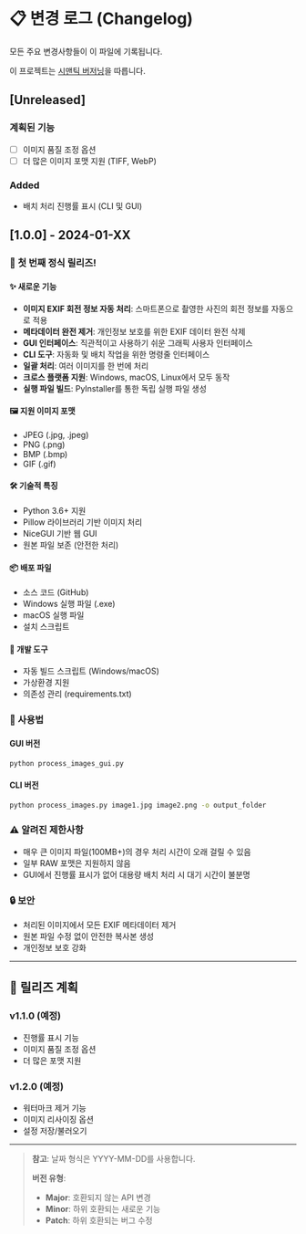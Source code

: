 # 📋 변경 로그 (Changelog)

모든 주요 변경사항들이 이 파일에 기록됩니다.

이 프로젝트는 [시맨틱 버저닝](https://semver.org/lang/ko/)을 따릅니다.

## [Unreleased]

### 계획된 기능
- [ ] 이미지 품질 조정 옵션
- [ ] 더 많은 이미지 포맷 지원 (TIFF, WebP)

### Added
- 배치 처리 진행률 표시 (CLI 및 GUI)

## [1.0.0] - 2024-01-XX

### 🎉 첫 번째 정식 릴리즈!

#### ✨ 새로운 기능
- **이미지 EXIF 회전 정보 자동 처리**: 스마트폰으로 촬영한 사진의 회전 정보를 자동으로 적용
- **메타데이터 완전 제거**: 개인정보 보호를 위한 EXIF 데이터 완전 삭제
- **GUI 인터페이스**: 직관적이고 사용하기 쉬운 그래픽 사용자 인터페이스
- **CLI 도구**: 자동화 및 배치 작업을 위한 명령줄 인터페이스
- **일괄 처리**: 여러 이미지를 한 번에 처리
- **크로스 플랫폼 지원**: Windows, macOS, Linux에서 모두 동작
- **실행 파일 빌드**: PyInstaller를 통한 독립 실행 파일 생성

#### 🖼️ 지원 이미지 포맷
- JPEG (.jpg, .jpeg)
- PNG (.png)
- BMP (.bmp)
- GIF (.gif)

#### 🛠️ 기술적 특징
- Python 3.6+ 지원
- Pillow 라이브러리 기반 이미지 처리
- NiceGUI 기반 웹 GUI
- 원본 파일 보존 (안전한 처리)

#### 📦 배포 파일
- 소스 코드 (GitHub)
- Windows 실행 파일 (.exe)
- macOS 실행 파일
- 설치 스크립트

#### 🔧 개발 도구
- 자동 빌드 스크립트 (Windows/macOS)
- 가상환경 지원
- 의존성 관리 (requirements.txt)

### 📝 사용법

#### GUI 버전
```bash
python process_images_gui.py
```

#### CLI 버전
```bash
python process_images.py image1.jpg image2.png -o output_folder
```

### ⚠️ 알려진 제한사항
- 매우 큰 이미지 파일(100MB+)의 경우 처리 시간이 오래 걸릴 수 있음
- 일부 RAW 포맷은 지원하지 않음
- GUI에서 진행률 표시가 없어 대용량 배치 처리 시 대기 시간이 불분명

### 🔒 보안
- 처리된 이미지에서 모든 EXIF 메타데이터 제거
- 원본 파일 수정 없이 안전한 복사본 생성
- 개인정보 보호 강화

---

## 📅 릴리즈 계획

### v1.1.0 (예정)
- 진행률 표시 기능
- 이미지 품질 조정 옵션
- 더 많은 포맷 지원

### v1.2.0 (예정)  
- 워터마크 제거 기능
- 이미지 리사이징 옵션
- 설정 저장/불러오기

---

> **참고**: 날짜 형식은 YYYY-MM-DD를 사용합니다.
> 
> **버전 유형**:
> - **Major**: 호환되지 않는 API 변경
> - **Minor**: 하위 호환되는 새로운 기능
> - **Patch**: 하위 호환되는 버그 수정 